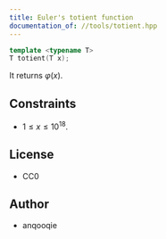 ```yaml
---
title: Euler's totient function
documentation_of: //tools/totient.hpp
---
```


```cpp
template <typename T>
T totient(T x);
```

It returns $\varphi(x)$.

## Constraints
- $1 \leq x \leq 10^{18}$.

## License
- CC0

## Author
- anqooqie
